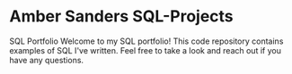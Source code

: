 # Amber Sanders SQL-Projects
SQL Portfolio
Welcome to my SQL portfolio! This code repository contains examples of SQL I've written. Feel free to take a look and reach out if you have any questions.
